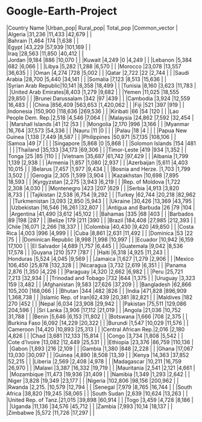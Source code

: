 # Google-Earth-Project
|Country Name        |Urban_pop| Rural_pop| Total_pop |Common_vector  |
|Algeria             |31,236   |11,433    |42,679     |               |          
|Bahrain             |1,464    |174       |1,638      |               |                       
|Egypt               |43,229   |57,939    |101,169    |               |          
|Iraq                |28,563   |11,850    |40,412     |               |     
|Jordan              |9,184    |886       |10,070     |               |
|Kuwait              |4,249    |0         |4,249      |               |
|Lebanon             |5,384    |682       |6,066      |               |
|Libya               |5,282    |1,288     |6,570      |               |
|Morocco             |23,078   |13,557    |36,635     |               |
|Oman                |4,274    |728       |5,002      |               |
|Qatar               |2,722    |22        |2,744      |               |
|Saudi Arabia        |28,700   |5,440     |34,141     |               |
|Somalia             |7,123    |8,513     |15,636     |               |                           
|Syrian Arab Republic|10,141   |8,358     |18,499     |               |
|Tunisia             |8,160    |3,623     |11,783     |               |
|United Arab Emirates|8,403    |1,279     |9,682      |               |
|Yemen               |11,025   |18,555    |29,850     |               |
|Brunei Darussalam   |342      |97        |439        |               |
|Cambodia            |3,924    |12,559    |16,483     |               |
|China               |856,409  |563,653   |1,420,062  |               |
|Fiji                |521      |397       |919        |               |
|Indonesia           |150,900  |118,636   |269,536    |               |
|Kiribati            |66       |54        |120        |               |
|Lao People Dem. Rep.|2,518    |4,546     |7,064      |               |
|Malaysia            |24,862   |7,592     |32,454     |               |
|Marshall Islands    |41       |12        |53         |               |
|Mongolia            |2,170    |996       |3,166      |               |
|Myanmar             |16,764   |37,573    |54,336     |               |
|Nauru               |11       |0         |           |               | 
|Palau               |18       |4         |           |               |
|Papua New Guinea    |1,138    |7,449     |8,587      |               |
|Philippines         |50,971   |57,135    |108,106    |               |
|Samoa               |49       |7         |           |               |
|Singapore           |5,868    |0         |5,868      |               |
|Solomon Islands     |154      |481       |           |               |
|Thailand            |35,133   |34,173    |69,306     |               |
|Timor-Leste         |419      |934       |1,352      |               |
|Tonga               |25       |85        |110        |               |
|Vietnam             |35,687   |61,742    |97,429     |               |
|Albania             |1,799    |1,139     |2,938      |               |
|Armenia             |1,857    |1,080     |2,937      |               | 
|Azerbaijan          |5,611    |4,403     |10,015     |               |
|Belarus             |7,457    |1,977     |9,434      |               |
|Bosnia and Herze.   |1,703    |1,799     |3,502      |               |
|Gerogia             |2,305    |1,599     |3,904      |               |
|Kazakhstan          |10,698   |7,895     |18,593     |               |
|Kyrgyzstan          |2,275    |3,943     |6,219      |               |
|Rep. of Moldova     |1,722    |2,308     |4,030      |               |
|Montenegro          |423      |207       |629        |               |
|Serbia              |4,913    |3,820     |8,733      |               |
|Tajikistan          |2,538    |6,754     |9,292      |               |
|Turkey              |62,744   |20,218    |82,962     |               |
|Turkmenistan        |3,093    |2,850     |5,943      |               |
|Ukraine             |30,426   |13,369    |43,795     |               |
|Uzbekistan          |16,546   |16,261    |32,807     |               |
|Antigua and Barbuda |26       |79        |104        |               |
|Argentina           |41,490   |3,612     |45,102     |               |
|Bahamas             |335      |68        |403        |               |
|Barbados            |89       |198       |287        |               |
|Belize              |179      |211       |390        |               |
|Brazil              |184,408  |27,985    |212,393    |               |
|Chile               |16,071   |2,266     |18,337     |               |
|Colombia            |40,430   |9,420     |49,850     |               |
|Costa Rica          |4,003    |996       |4,999      |               |
|Cuba                |8,861    |2,631     |11,492     |               |
|Dominica            |53       |22        |75         |               |
|Dominican Republic  |8,998    |1,998     |10,997     |               |
|Ecuador             |10,942   |6,159     |17,100     |               |
|El Salvador         |4,689    |1,757     |6,445      |               |
|Guatemala           |9,042    |8,536     |17,578     |               |
|Guyana              |210      |577       |787        |               |
|Haiti               |6,318    |4,925     |11,243     |               |
|Honduras            |5,524    |4,045     |9,569      |               |
|Jamaica             |1,627    |1,279     |2,906      |               |
|Mexico              |106,450  |25,878    |132,328    |               |
|Nicaragua           |3,732    |2,619     |6,351      |               |
|Panama              |2,876    |1,350     |4,226      |               |
|Paraguay            |4,320    |2,662     |6,982      |               |
|Peru                |25,721   |7,213     |32,934     |               |
|Trinodad and Tobago |732      |644       |1,375      |               |
|Uruguay             |3,323    |159       |3,482      |               |
|Afghanistan         |9,583    |27,626    |37,209     |               | 
|Bangladesh          |62,866   |105,200   |168,066    |               |
|Bhutan              |344      |482       |826        |               | 
|India               |471,828  |896,909   |1,368,738  |               |
|Islamic Rep. of Iran|62,439   |20,381    |82,821     |               |
|Maldives            |182      |270       |452        |               |
|Nepal               |6,034    |23,908    |29,942     |               |
|Pakistan            |75,511   |129,086   |204,596    |               | 
|Sri Lanka           |3,906    |17,112    |21,019     |               |
|Angola              |21,036   |10,752    |31,788     |               | 
|Benin               |5,646    |6,153     |11,802     |               | 
|Botswana            |1,666    |708       |2,375      |               |
|Burkina Faso        |6,092    |14,229    |20,322     |               |
|Burundi             |1,547    |10,029    |11,576     |               | 
|Cameroon            |14,420   |10,893    |25,313     |               |
|Central African Rep.|2,016    |2,180     |4,826      |               |
|Chad                |3,681    |12,133    |15,814     |               |
|Congo               |3,734    |1,808     |5,542      |               |
|Cote d'Ivoire       |13,082   |12,449    |25,531     |               |
|Ethiopia            |23,376   |86,759    |110,136    |               |
|Gabon               |1,893    |216       |2,109      |               |
|Gambia              |1,380    |848       |2,228      |               |
|Ghana               |17,067   |13,030    |30,097     |               |
|Guinea              |4,890    |8,508     |13,39      |               |
|Kenya               |14,363   |37,852    |52,215     |               |
|Liberia             |2,569    |2,408     |4,978      |               |
|Madagascar          |10,211   |16,759    |26,970     |               |
|Malawi              |3,387    |16,332    |19,719     |               |
|Mauritania          |2,541    |2,121     |4,661      |               |
|Mozambique          |11,473   |19,936    |31,409     |               |
|Namibia             |1,349    |1,293     |2,642      |               |
|Niger               |3,828    |19,349    |23,177     |               |
|Nigeria             |102,806  |98,156    |200,962    |               |
|Rwanda              |2,215.   |10,579    |12,794     |               |
|Senegal             |7,979    |8,765     |16,744     |               |
|South Africa        |38,820   |19,245    |58,065     |               |
|South Sudan         |2,639    |10,624    |13,263     |               |
|United Rep. of Tanz.|21,015   |39,898    |60,914     |               |
|Togo                |3,459    |4,728     |8,186      |               |
|Uganda              |11,136   |34,576    |45,712     |               |
|Zambia              |7,993    |10,14     |18,137     |               | 
|Zimbabwe            |5,572    |11,726    |17,297     |               |

